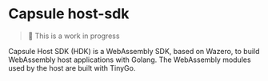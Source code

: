 # Capsule host-sdk
> 🚧 This is a work in progress

Capsule Host SDK (HDK) is a WebAssembly SDK, based on Wazero, to build WebAssembly host applications with Golang. The WebAssembly modules used by the host are built with TinyGo.




